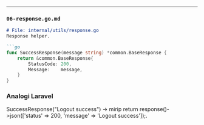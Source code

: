 
---

### `06-response.go.md`
```markdown
# File: internal/utils/response.go
Response helper.

```go
func SuccessResponse(message string) *common.BaseResponse {
    return &common.BaseResponse{
        StatusCode: 200,
        Message:    message,
    }
}
```

### Analogi Laravel
SuccessResponse("Logout success") → mirip return response()->json(['status' => 200, 'message' => 'Logout success']);.